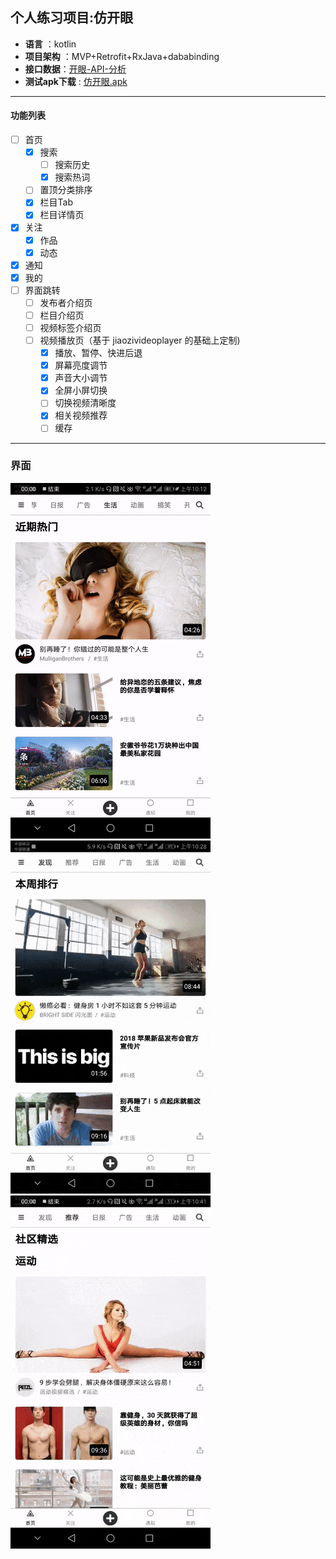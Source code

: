 ## **个人练习项目:仿开眼**

  * **语言**     ：kotlin
  * **项目架构** ：MVP+Retrofit+RxJava+dababinding
  * **接口数据**：[开眼-API-分析](https://github.com/1136535305/Eyepetizer/wiki/%E5%BC%80%E7%9C%BC-API-%E6%8E%A5%E5%8F%A3%E5%88%86%E6%9E%90)
  * **测试apk下载** : [仿开眼.apk](https://raw.githubusercontent.com/1136535305/Eyepetizer/master/apk/Eye.apk)
----

#### **功能列表**
  - [ ] 首页
    - [x] 搜索
      - [ ] 搜索历史
      - [x] 搜索热词
    - [ ] 置顶分类排序
    - [x] 栏目Tab
    - [x] 栏目详情页
  - [x] 关注
    - [x] 作品
    - [x] 动态
  - [x] 通知
  - [x] 我的
  - [ ] 界面跳转
      - [ ] 发布者介绍页
      - [ ] 栏目介绍页
      - [ ] 视频标签介绍页
      - [ ] 视频播放页（基于 jiaozivideoplayer 的基础上定制)
        - [x] 播放、暂停、快进后退
        - [x] 屏幕亮度调节
        - [x] 声音大小调节
        - [x] 全屏小屏切换
        - [ ] 切换视频清晰度
        - [x] 相关视频推荐
        - [ ] 缓存
   
----
### **界面**


![](https://github.com/1136535305/Eyepetizer/blob/master/gif/首页.gif) 
![](https://github.com/1136535305/Eyepetizer/blob/master/gif/视频播放页.gif) 
![](https://github.com/1136535305/Eyepetizer/blob/master/gif/%E6%90%9C%E7%B4%A2.gif) 

